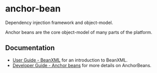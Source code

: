 # anchor-bean

Dependency injection framework and object-model.

Anchor beans are the core object-model of many parts of the platform.

## Documentation

- [User Guide - BeanXML](https://www.anchoranalysis.org/user_guide_bean_xml.html) for an introduction to BeanXML.
- [Developer Guide - Anchor beans](https://www.anchoranalysis.org/developer_guide_anchor_beans.html) for more details on AnchorBeans.